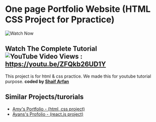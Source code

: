 # One page Portfolio Website (HTML CSS Project for Ppractice)
![Watch Now](./img/Design.jpg)
## Watch The Complete Tutorial ![YouTube Video Views](https://img.shields.io/youtube/views/ZFQkb26UD1Y?style=social) : https://youtu.be/ZFQkb26UD1Y   


This project is for html &amp; css practice. We made this for youtube tutorial purpose.
<b>coded by [Shaif Arfan](https://github.com/shaifarfan)</b>


## Similar Projects/turorials

 - [Amy's Portfolio - (html, css project)](https://github.com/ShaifArfan/AMYs-Portfolio)
 - [Ayans's Profolio - (react.js project)](https://github.com/ShaifArfan/AYANs-portfolio)
  




